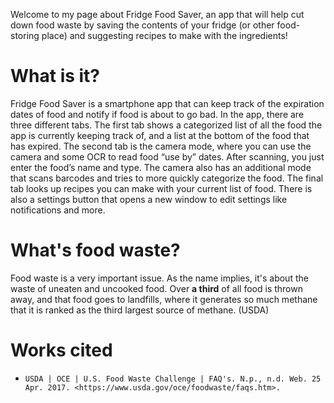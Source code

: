 Welcome to my page about Fridge Food Saver, an app that will help cut down food waste by saving the contents of your fridge (or other food-storing place) and suggesting recipes to make with the ingredients!
# What is it?
Fridge Food Saver is a smartphone app that can keep track of the expiration dates of food and notify if food is about to go bad. In the app, there are three different tabs. The first tab shows a categorized list of all the food the app is currently keeping track of, and a list at the bottom of the food that has expired. The second tab is the camera mode, where you can use the camera and some OCR to read food “use by” dates. After scanning, you just enter the food’s name and type. The camera also has an additional mode that scans barcodes and tries to more quickly categorize the food. The final tab looks up recipes you can make with your current list of food. There is also a settings button that opens a new window to edit settings like notifications and more.
# What's food waste?
Food waste is a very important issue. As the name implies, it's about the waste of uneaten and uncooked food. Over **a third** of all food is thrown away, and that food goes to landfills, where it generates so much methane that it is ranked as the third largest source of methane. (USDA)
# Works cited
* `USDA | OCE | U.S. Food Waste Challenge | FAQ's. N.p., n.d. Web. 25 Apr. 2017. <https://www.usda.gov/oce/foodwaste/faqs.htm>.`
